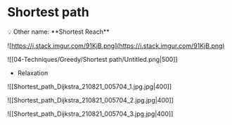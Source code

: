 # Shortest path

<aside>
💡 Other name: **Shortest Reach**

</aside>

![https://i.stack.imgur.com/91KjB.png](https://i.stack.imgur.com/91KjB.png)

![[04-Techniques/Greedy/Shortest path/Untitled.png|500]]


- Relaxation

![[Shortest_path_Dijkstra_210821_005704_1.jpg.jpg|400]]

![[Shortest_path_Dijkstra_210821_005704_2.jpg.jpg|400]]

![[Shortest_path_Dijkstra_210821_005704_3.jpg.jpg|400]]